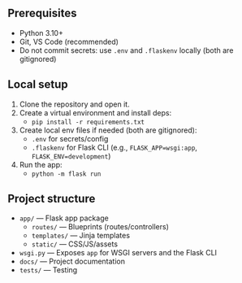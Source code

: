 ## Prerequisites

- Python 3.10+
- Git, VS Code (recommended)
- Do not commit secrets: use `.env` and `.flaskenv` locally (both are gitignored)

## Local setup

1. Clone the repository and open it.
2. Create a virtual environment and install deps:
	- `pip install -r requirements.txt`
3. Create local env files if needed (both are gitignored):
	- `.env` for secrets/config
	- `.flaskenv` for Flask CLI (e.g., `FLASK_APP=wsgi:app`, `FLASK_ENV=development`)
4. Run the app:
	- `python -m flask run`

## Project structure 

- `app/` — Flask app package
  - `routes/` — Blueprints (routes/controllers)
  - `templates/` — Jinja templates
  - `static/` — CSS/JS/assets
- `wsgi.py` — Exposes `app` for WSGI servers and the Flask CLI
- `docs/` — Project documentation
- `tests/` — Testing